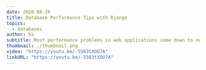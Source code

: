 ```yaml
---
date: 2020-08-26
title: Database Performance Tips with Django
topics:
  - databases
author: hs
subtitle: Most performance problems in web applications come down to one thing, the database. In this webinar, veteran Python developer Andrew Brookins helps you squeeze every ounce of database performance from your Django application.
thumbnail: ./thumbnail.png
video: "https://youtu.be/-5503tXOU7A"
linkURL: "https://youtu.be/-5503tXOU7A"
---
```

